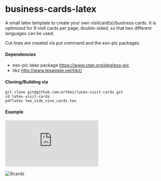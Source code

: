 business-cards-latex
====================

A small latex template to create your own visitcard(s)/business cards. It is optimized for 9
visit cards per page, double-sided, so that two different languages can be used.

Cut lines are created via put command and the eso-pic packages. 

#### Dependencies
   * eso-pic latex package https://www.ctan.org/pkg/eso-pic
   * tikz http://www.texample.net/tikz/
 
#### Cloning/Building via

    git clone git@github.com:orthez/latex-visit-cards.git
    cd latex-visit-cards
    pdflatex two_side_nine_cards.tex

#### Example
![Pdf Version of business cards example (print-ready)](https://github.com/orthez/latex-visit-cards/raw/master/images/two_side_nine_cards.pdf)

![9cards](https://raw.githubusercontent.com/orthez/latex-visit-cards/master/images/two_side_nine_cards_front.png)

